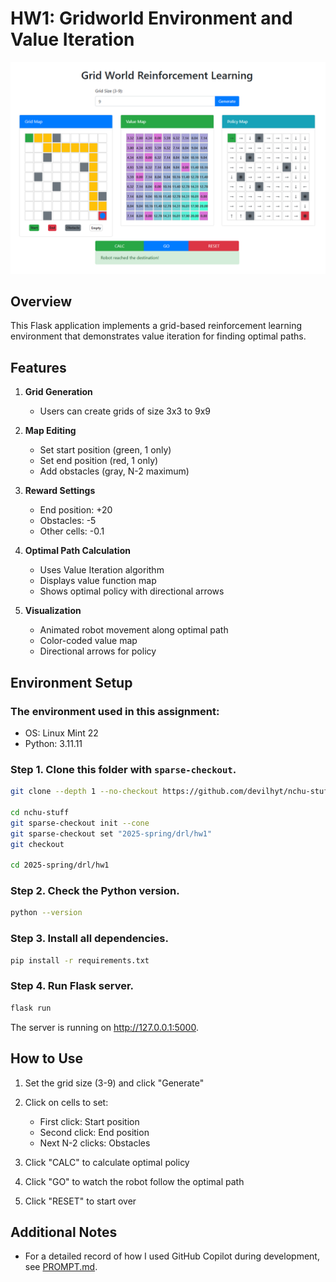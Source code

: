 # HW1: Gridworld Environment and Value Iteration

![app](image/app.png)

## Overview

This Flask application implements a grid-based reinforcement learning environment that demonstrates value iteration for finding optimal paths.

## Features

1. **Grid Generation**

   - Users can create grids of size 3x3 to 9x9

2. **Map Editing**

   - Set start position (green, 1 only)
   - Set end position (red, 1 only)
   - Add obstacles (gray, N-2 maximum)

3. **Reward Settings**

   - End position: +20
   - Obstacles: -5
   - Other cells: -0.1

4. **Optimal Path Calculation**

   - Uses Value Iteration algorithm
   - Displays value function map
   - Shows optimal policy with directional arrows

5. **Visualization**

   - Animated robot movement along optimal path
   - Color-coded value map
   - Directional arrows for policy

## Environment Setup

### The environment used in this assignment:

- OS: Linux Mint 22
- Python: 3.11.11

### Step 1. Clone this folder with `sparse-checkout`.

```bash
git clone --depth 1 --no-checkout https://github.com/devilhyt/nchu-stuff.git

cd nchu-stuff
git sparse-checkout init --cone
git sparse-checkout set "2025-spring/drl/hw1"
git checkout

cd 2025-spring/drl/hw1
```

### Step 2. Check the Python version.

```bash
python --version
```

### Step 3. Install all dependencies.

```bash
pip install -r requirements.txt
```

### Step 4. Run Flask server.

```bash
flask run
```

The server is running on http://127.0.0.1:5000.

## How to Use

1. Set the grid size (3-9) and click "Generate"
2. Click on cells to set:

   - First click: Start position
   - Second click: End position
   - Next N-2 clicks: Obstacles

3. Click "CALC" to calculate optimal policy
4. Click "GO" to watch the robot follow the optimal path
5. Click "RESET" to start over

## Additional Notes

- For a detailed record of how I used GitHub Copilot during development, see [PROMPT.md](PROMPT.md).

